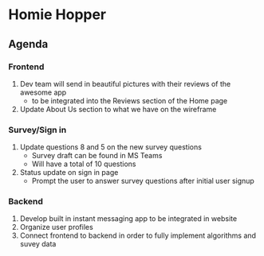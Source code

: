# Homie Hopper

## Agenda

### Frontend
1. Dev team will send in beautiful pictures with their reviews of the awesome app
    * to be integrated into the Reviews section of the Home page
2. Update About Us section to what we have on the wireframe

### Survey/Sign in
1. Update questions 8 and 5 on the new survey questions
    * Survey draft can be found in MS Teams
    * Will have a total of 10 questions
2. Status update on sign in page
    * Prompt the user to answer survey questions after initial user signup

### Backend
1. Develop built in instant messaging app to be integrated in website
2. Organize user profiles
3. Connect frontend to backend in order to fully implement algorithms and suvey data
